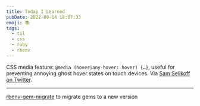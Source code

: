 ```yaml
---
title: Today I Learned
pubDate: 2022-09-14 18:07:33
emoji: 📚
tags:
  - til
  - css
  - ruby
  - rbenv
---
```


CSS media feature: `@media (hover|any-hover: hover) {…}`, useful for preventing annoying ghost hover states on touch devices. Via [Sam Selikoff on Twitter](https://twitter.com/samselikoff/status/1570089403468464129).

---

[rbenv-gem-migrate](https://github.com/nabeo/rbenv-gem-migrate) to migrate gems to a new version
